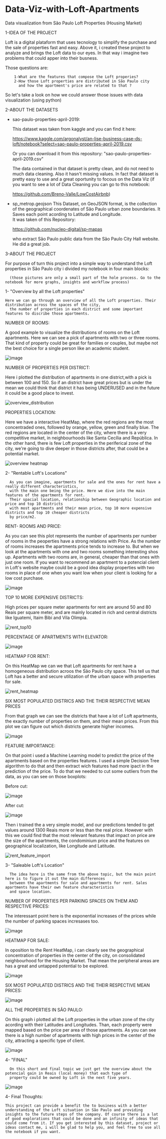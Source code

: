 # Data-Viz-with-Loft-Apartments
Data visualization from São Paulo Loft Properties (Housing Market)  


1-IDEA OF THE PROJECT
  
  Loft is a digital plataform that uses tecnology to simplify the 
  purchase and the sale of properties fast and easy. Above it, i 
  created these project to analyze and brings the Loft data to our eyes.
  In that way i imagine two problems that could apper into their busness.
  
  Those questions are:
        
        1-What are the features that compose the Loft properies?
        2-How those Loft properties are distributed in São Paulo city
          and how the apartment's price are related to that ?
  
  So let's take a look on how we could answer those issues with data visualization
  (using python)


2-ABOUT THE DATASETS

- sao-paulo-properties-april-2019:

  This dataset was taken from kaggle and you can find it here:
  
  https://www.kaggle.com/argonalyst/an-lise-business-case-ds-loft/notebook?select=sao-paulo-properties-april-2019.csv
  
  Or you can download it from this repository: "sao-paulo-properties-april-2019.csv"

  The data contained in that dataset is pretty clean, and do not need to much data cleaning. 
  Also it hasn't missing values. In fact that dataset is pretty easy to use and a great oportunity to focous on the Data Viz
  (if you want to see a lot of Data Cleaning you can go to this notebook: 
  
  https://github.com/Breno-Valle/LowCostAirbnb)

- sp_metrop.geojson
  This Dataset, on GeoJSON format, is the collection of the geographical coordenates of São Paulo urban zone boundaries.
  It Saves each point acording to Latitude and Longitude.  
  It was taken of this Repository:
  
  https://github.com/nucleo-digital/sp-mapas
  
  who extract São Paulo public data from the São Paulo City Hall website.
  He did a great job.


3-ABOUT THE PROJECT
 
  For purpose of turn this project into a simple way to understand the Loft properties in São Paulo city
  i divided my notebook in four main blocks:
      
      (those pictures are only a small part of the hole process. Go to the notebook for more graphs, insights and workflow process)
      
  1-	"Overview by all the Loft properties"
    
    Here we can go through an overview of all the Loft properties. Their distribution across the spaces of the city,
      the number of properties in each district and some important features to discribe those apartments.
    
   NUMBER OF ROOMS:
   
   A good example to visualize the distributions of rooms on the Loft apartments. Here we can see a pick of apartments with two or three rooms.
    That kind of property could be great for families or couples, but maybe not the best choice for a single person like an academic student.  
   
   ![image](https://user-images.githubusercontent.com/80376071/115778933-b6f29700-a38d-11eb-8f83-051e4f70ed78.png)


   NUMBER OF PROPERTIES PER DISTRICT:
   
   Here i plotted the distribution of apartments in one district,with a pick is between 100 and 150. 
   So if an district have great prices but is under the mean we could think that district it has being UNDERUSED and in the future it could be a good place to invest.
   
   ![overview_distribution](https://user-images.githubusercontent.com/80376071/115736084-636a5400-a361-11eb-92ac-16a3f922f317.PNG)


   PROPERTIES LOCATION:
   
   Here we have a interactive HeatMap, where the red regions are the most concentraded ones, followed by orange, yellow, green and finally blue.
   The red regions are located in the center of the city, where there is a very competitive market, in neighbourhoods like Santa Cecília and República.
   In the other hand, there is few Loft properties in the periferical zone of the city, we're going to dive deeper in those districts after, that could be 
   a potential market.
   
   ![overview heatmap](https://user-images.githubusercontent.com/80376071/115736203-7b41d800-a361-11eb-8eb7-8663946e2421.PNG)


  2-	"Rentable Loft's Locations"
      
      As you can imagine, apartments for sale and the ones for rent have a really different characteristics,
      with the main one being the price. Here we dive into the main features of the apartments for rent. 
      Their spacial location, relationship between Geographic location and price and top 10 districts 
      with most apartments and their mean price, top 10 more expensive districts and top 10 cheaper districts
      by price/m2. 	
   
   RENT- ROOMS AND PRICE: 
   
   As you can see this plot represents the number of apartments per number of rooms in the peoperties have a strong relations with Price.
   As the number of rooms increases the apartments price tends to increase to. But when we look at the apartments with one and two rooms something interesting shos up.
   Apartments with two rooms are, in general, cheaper than that ones with just one room. If you want to recommend an apartment to a potencial client in Loft's website
    maybe could be a good idea display properties with two rooms in place of one when you want low when your client is looking for a low cost purchase.

   ![image](https://user-images.githubusercontent.com/80376071/115779393-51eb7100-a38e-11eb-95b3-e3ed8b5f0d73.png)

   TOP 10 MORE EXPENSIVE DISTRICTS:
   
   High prices per square meter apartments for rent are around 50 and 80 Reais per square meter, and are mainly located in rich and central districts like Iguatemi, Itaim Bibi and Vila Olimpia.
    
   ![rent_top10](https://user-images.githubusercontent.com/80376071/115736567-c4922780-a361-11eb-96fe-ec1ccf154d64.PNG)

   PERCENTAGE OF APARTMENTS WITH ELEVATOR:
   
   ![image](https://user-images.githubusercontent.com/80376071/115780970-308b8480-a390-11eb-8529-a7f52802610b.png)
   
   
   HEATMAP FOR RENT:
   
   On this HeatMap we can we that Loft apartments for rent have a homogeneous distribution acroos the São Paulo city space. This tell us that Loft has a better and secure utilization of the urban space with properties for sale.
   
   ![rent_heatmap](https://user-images.githubusercontent.com/80376071/115736570-c52abe00-a361-11eb-94bb-1320fd4b717c.PNG)
   
   SIX MOST POPULATED DISTRICS AND THE THEIR RESPECTIVE MEAN PRICES
   
   From that graph we can see the districts that have a lot of Loft apartments, the exactly number of properties on them, and their mean prices. From this plot we can figure out which districts generate higher incomes.
   
   ![image](https://user-images.githubusercontent.com/80376071/115745283-aa5c4780-a369-11eb-88ab-6efc2fa16a37.png)

   FEATURE IMPORTANCE:
    
   On that point i used a Machine Learning model to predict the price of the apartments based on the properties features. I used a simple Decision Tree algorithm to do that and then extract wich features had more ipact in the prediction of the price. 
   To do that we needed to cut some outliers from the data, as you can see on those boxplots:
    
   
   Before cut:
    
   
   ![image](https://user-images.githubusercontent.com/80376071/115782034-93315000-a391-11eb-8d48-db5356918a5b.png)

   
   After cut:
    
   
   ![image](https://user-images.githubusercontent.com/80376071/115782099-a7754d00-a391-11eb-9666-ca0cabe95979.png)

   
   Then i trained the a very simple model,  and our predictions tended to get values around 1300 Reais more or less than the real price.
   However with this we could find that the most relevant features that impact on price are the size of the apartments, the condominium price and the features on geographical localization, like Longitude and Latitude.
    

   ![rent_feature_import](https://user-images.githubusercontent.com/80376071/115736642-cf4cbc80-a361-11eb-925f-90f0dc92187c.PNG)


  3-	"Saleable Loft's Location"
      
      The idea here is the same from the above topic, but the main point here is to figure it out the main differences
      between the apartments for sale and apartments for rent. Sales apartments have their own feature characteristics
      and space location.

   NUMBER OF PROPERTIES PER PARKING SPACES ON THEM AND RESPECTIVE PRICES:
    
   The interessant point here is the exponential increases of the prices while the number of parking spaces incresases too.

   ![image](https://user-images.githubusercontent.com/80376071/115744363-e3e08300-a368-11eb-8fd5-4416e2c36ad4.png)
   
   HEATMAP FOR SALE:
   
   In oposition to the Rent HeatMap, i can clearly see the geographical concentration of properties in the center of the city, on consolidated neighbourhood for the Housing Market. That mean the peripheral areas are has a great and untapped potential to be explored.

   ![image](https://user-images.githubusercontent.com/80376071/115784399-6e8aa780-a394-11eb-918d-9d19cd461b30.png)
   
   SIX MOST POPULATED DISTRICS AND THE THEIR RESPECTIVE MEAN PRICES:
   
   ![image](https://user-images.githubusercontent.com/80376071/115784869-12745300-a395-11eb-89e8-ada6bc47b2e5.png)
   
   ALL THE PROPERTIES IN SÃO PAULO:

   On this graph i plotted all the Loft properties in the urban zone of the city acording with their Latitudes and Longitudes. Than, each property were mapped based on the price per area of those apartments. As you can see there is a high number of apartments with high prices in the center of the city, attracting a specific type of client. 
  
   ![image](https://user-images.githubusercontent.com/80376071/115785940-89f6b200-a396-11eb-8e8e-6a1f8145016e.png)

  
  4-	"FINAL"
      
      On this short and final topic we just get the overview about the potencial gain in Reais (local money) that each type of 
      property could be owned by Loft in the next five years.

   ![image](https://user-images.githubusercontent.com/80376071/115746188-81888200-a36a-11eb-8a81-ffd6ede74544.png)

4- Final Thoughts:

    This project can provide a benefit the to business with a better understanding of the Loft situation in São Paulo and providing insights to the future steps of the company. Of course there is a lot of good explorations that could be done and an infinity of ideas that could come from it. If you get interested by this dataset, project or ideas contact me, i will be glad to help you, and feel free to use all the notebook if you want.


